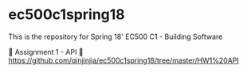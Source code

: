 # ec500c1spring18
This is the repository for Spring 18' EC500 C1 - Building Software

:full_moon_with_face: Assignment 1 - API
:link: https://github.com/qinjinjia/ec500c1spring18/tree/master/HW1%20API
